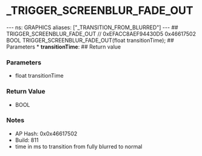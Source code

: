 # _TRIGGER_SCREENBLUR_FADE_OUT

--- ns: GRAPHICS aliases: ["_TRANSITION_FROM_BLURRED"] --- ## TRIGGER_SCREENBLUR_FADE_OUT  // 0xEFACC8AEF94430D5 0x46617502 BOOL TRIGGER_SCREENBLUR_FADE_OUT(float transitionTime);  ## Parameters * **transitionTime**:  ## Return value

### Parameters
* float transitionTime

### Return Value
* BOOL

### Notes
* AP Hash: 0x0x46617502
* Build: 811
* time in ms to transition from fully blurred to normal

